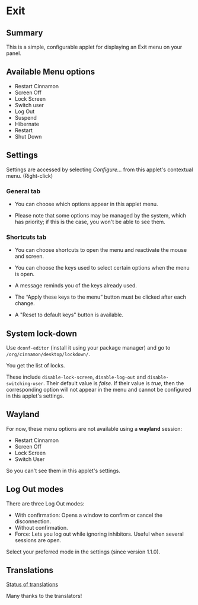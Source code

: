 # Exit

## Summary

This is a simple, configurable applet for displaying an Exit menu on your panel.

## Available Menu options

  * Restart Cinnamon
  * Screen Off
  * Lock Screen
  * Switch user
  * Log Out
  * Suspend
  * Hibernate
  * Restart
  * Shut Down


## Settings

Settings are accessed by selecting *Configure...* from this applet's contextual menu. (Right-click)

### General tab

* You can choose which options appear in this applet menu.

* Please note that some options may be managed by the system, which has priority; if this is the case, you won't be able to see them.

### Shortcuts tab

* You can choose shortcuts to open the menu and reactivate the mouse and screen.

* You can choose the keys used to select certain options when the menu is open.

* A message reminds you of the keys already used.

* The “Apply these keys to the menu” button must be clicked after each change.

* A "Reset to default keys" button is available.

## System lock-down

Use `dconf-editor` (install it using your package manager) and go to `/org/cinnamon/desktop/lockdown/`.

You get the list of locks.

These include `disable-lock-screen`, `disable-log-out` and `disable-switching-user`. Their default value is *false*. If their value is *true*, then the corresponding option will not appear in the menu and cannot be configured in this applet's settings.

## Wayland

For now, these menu options are not available using a **wayland** session:

* Restart Cinnamon
* Screen Off
* Lock Screen
* Switch User

So you can't see them in this applet's settings.

## Log Out modes

There are three Log Out modes:

- With confirmation: Opens a window to confirm or cancel the disconnection.
- Without confirmation.
- Force: Lets you log out while ignoring inhibitors. Useful when several sessions are open.

Select your preferred mode in the settings (since version 1.1.0).

## Translations

[Status of translations](https://github.com/linuxmint/cinnamon-spices-applets/blob/translation-status-tables/.translation-tables/tables/Exit%40claudiux.md)

Many thanks to the translators!
